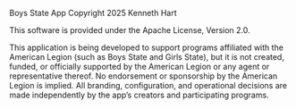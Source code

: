 Boys State App
Copyright 2025 Kenneth Hart

This software is provided under the Apache License, Version 2.0.

This application is being developed to support programs affiliated with the American Legion (such as Boys State and Girls State), but it is not created, funded, or officially supported by the American Legion or any agent or representative thereof. No endorsement or sponsorship by the American Legion is implied. All branding, configuration, and operational decisions are made independently by the app’s creators and participating programs.
